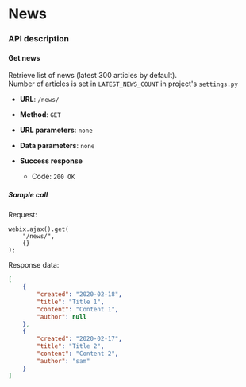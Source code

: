# News


### API description

#### Get news

Retrieve list of news (latest 300 articles by default).<br>
Number of articles is set in `LATEST_NEWS_COUNT` in project's `settings.py`

* **URL**:
`/news/`

* **Method**:
`GET`
  
* **URL parameters**:
`none`

* **Data parameters**:
`none`

* **Success response**
    * Code: `200 OK`
 
##### Sample call

Request:
```
webix.ajax().get(
    "/news/",
    {}
);
```

Response data:
```json
[
    {
        "created": "2020-02-18",
        "title": "Title 1",
        "content": "Content 1",
        "author": null
    },
    {
        "created": "2020-02-17",
        "title": "Title 2",
        "content": "Content 2",
        "author": "sam"
    }
]
```
